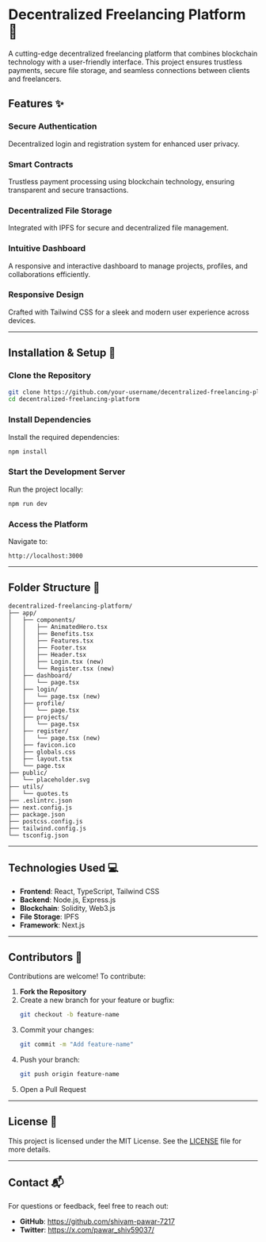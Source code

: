 # Decentralized Freelancing Platform 💼

A cutting-edge decentralized freelancing platform that combines blockchain technology with a user-friendly interface. This project ensures trustless payments, secure file storage, and seamless connections between clients and freelancers.

## Features ✨

### Secure Authentication
Decentralized login and registration system for enhanced user privacy.

### Smart Contracts
Trustless payment processing using blockchain technology, ensuring transparent and secure transactions.

### Decentralized File Storage
Integrated with IPFS for secure and decentralized file management.

### Intuitive Dashboard
A responsive and interactive dashboard to manage projects, profiles, and collaborations efficiently.

### Responsive Design
Crafted with Tailwind CSS for a sleek and modern user experience across devices.

---

## Installation & Setup 🔧

### Clone the Repository
```bash
git clone https://github.com/your-username/decentralized-freelancing-platform.git
cd decentralized-freelancing-platform
```

### Install Dependencies
Install the required dependencies:
```bash
npm install
```

### Start the Development Server
Run the project locally:
```bash
npm run dev
```

### Access the Platform
Navigate to:
```
http://localhost:3000
```

---

## Folder Structure 📂

```
decentralized-freelancing-platform/
├── app/
│   ├── components/
│   │   ├── AnimatedHero.tsx
│   │   ├── Benefits.tsx
│   │   ├── Features.tsx
│   │   ├── Footer.tsx
│   │   ├── Header.tsx
│   │   ├── Login.tsx (new)
│   │   └── Register.tsx (new)
│   ├── dashboard/
│   │   └── page.tsx
│   ├── login/
│   │   └── page.tsx (new)
│   ├── profile/
│   │   └── page.tsx
│   ├── projects/
│   │   └── page.tsx
│   ├── register/
│   │   └── page.tsx (new)
│   ├── favicon.ico
│   ├── globals.css
│   ├── layout.tsx
│   └── page.tsx
├── public/
│   └── placeholder.svg
├── utils/
│   └── quotes.ts
├── .eslintrc.json
├── next.config.js
├── package.json
├── postcss.config.js
├── tailwind.config.js
└── tsconfig.json
```

---

## Technologies Used 💻

- **Frontend**: React, TypeScript, Tailwind CSS
- **Backend**: Node.js, Express.js
- **Blockchain**: Solidity, Web3.js
- **File Storage**: IPFS
- **Framework**: Next.js

---

## Contributors 🤝

Contributions are welcome! To contribute:

1. **Fork the Repository**
2. Create a new branch for your feature or bugfix:
   ```bash
   git checkout -b feature-name
   ```
3. Commit your changes:
   ```bash
   git commit -m "Add feature-name"
   ```
4. Push your branch:
   ```bash
   git push origin feature-name
   ```
5. Open a Pull Request

---

## License 💊

This project is licensed under the MIT License. See the [LICENSE](LICENSE) file for more details.

---

## Contact 📬

For questions or feedback, feel free to reach out:

- **GitHub**: https://github.com/shivam-pawar-7217
- **Twitter**: https://x.com/pawar_shiv59037/

